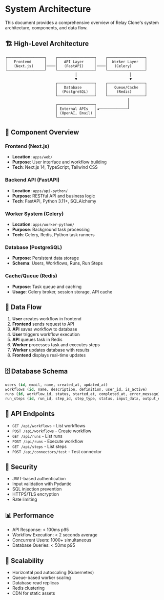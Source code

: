 # System Architecture

This document provides a comprehensive overview of Relay Clone's system architecture, components, and data flow.

## 🏗️ High-Level Architecture

```
┌─────────────────┐    ┌─────────────────┐    ┌─────────────────┐
│   Frontend      │    │   API Layer     │    │  Worker Layer   │
│   (Next.js)     │────│   (FastAPI)     │────│   (Celery)      │
└─────────────────┘    └─────────────────┘    └─────────────────┘
                                │                        │
                                ▼                        ▼
                       ┌─────────────────┐    ┌─────────────────┐
                       │   Database      │    │   Queue/Cache   │
                       │  (PostgreSQL)   │    │    (Redis)      │
                       └─────────────────┘    └─────────────────┘
                                                        │
                       ┌─────────────────┐              │
                       │ External APIs   │◄─────────────┘
                       │ (OpenAI, Email) │
                       └─────────────────┘
```

## 🧩 Component Overview

### Frontend (Next.js)
- **Location**: `apps/web/`
- **Purpose**: User interface and workflow building
- **Tech**: Next.js 14, TypeScript, Tailwind CSS

### Backend API (FastAPI)
- **Location**: `apps/api-python/`
- **Purpose**: RESTful API and business logic
- **Tech**: FastAPI, Python 3.11+, SQLAlchemy

### Worker System (Celery)
- **Location**: `apps/worker-python/`
- **Purpose**: Background task processing
- **Tech**: Celery, Redis, Python task runners

### Database (PostgreSQL)
- **Purpose**: Persistent data storage
- **Schema**: Users, Workflows, Runs, Run Steps

### Cache/Queue (Redis)
- **Purpose**: Task queue and caching
- **Usage**: Celery broker, session storage, API cache

## 🔄 Data Flow

1. **User** creates workflow in frontend
2. **Frontend** sends request to API
3. **API** saves workflow to database
4. **User** triggers workflow execution
5. **API** queues task in Redis
6. **Worker** processes task and executes steps
7. **Worker** updates database with results
8. **Frontend** displays real-time updates

## 🗄️ Database Schema

```sql
users (id, email, name, created_at, updated_at)
workflows (id, name, description, definition, user_id, is_active)
runs (id, workflow_id, status, started_at, completed_at, error_message)
run_steps (id, run_id, step_id, step_type, status, input_data, output_data)
```

## 🔧 API Endpoints

- `GET /api/workflows` - List workflows
- `POST /api/workflows` - Create workflow
- `GET /api/runs` - List runs
- `POST /api/runs` - Execute workflow
- `GET /api/steps` - List steps
- `POST /api/connectors/test` - Test connector

## 🔐 Security

- JWT-based authentication
- Input validation with Pydantic
- SQL injection prevention
- HTTPS/TLS encryption
- Rate limiting

## 📊 Performance

- API Response: < 100ms p95
- Workflow Execution: < 2 seconds average
- Concurrent Users: 1000+ simultaneous
- Database Queries: < 50ms p95

## 🚀 Scalability

- Horizontal pod autoscaling (Kubernetes)
- Queue-based worker scaling
- Database read replicas
- Redis clustering
- CDN for static assets